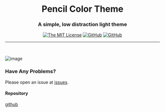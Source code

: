 

<h1 align=center>Pencil Color Theme</h1>
<h3 align=center>A simple, low distraction light theme</h3>

<div align=center>

[![The MIT License](https://img.shields.io/badge/license-MIT-orange.svg?style=for-the-badge)](http://opensource.org/licenses/MIT)
[![GitHub](https://img.shields.io/github/v/release/acweathersby/pencil.svg?style=for-the-badge)](https://github.com/acweathersby/pencil/releases)
[![GitHub](https://img.shields.io/github/issues/acweathersby/pencil.svg?style=for-the-badge)](https://github.com/acweathersby/pencil/issues)

</div>

----

<br/>

![image](https://raw.githubusercontent.com/acweathersby/hb-pencil/master/media/preview.png)
    
### Have Any Problems?

Please open an issue at [issues](https://github.com/acweathersby/pencil/issues).

#### Repository

[github](https://github.com/acweathersby/pencil) 

